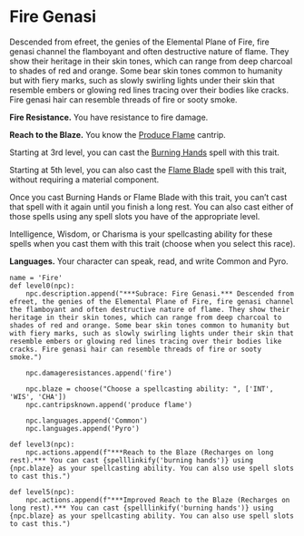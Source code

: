# Fire Genasi
Descended from efreet, the genies of the Elemental Plane of Fire, fire genasi channel the flamboyant and often destructive nature of flame. They show their heritage in their skin tones, which can range from deep charcoal to shades of red and orange. Some bear skin tones common to humanity but with fiery marks, such as slowly swirling lights under their skin that resemble embers or glowing red lines tracing over their bodies like cracks. Fire genasi hair can resemble threads of fire or sooty smoke.

**Fire Resistance.** You have resistance to fire damage.

**Reach to the Blaze.** You know the [Produce Flame](../../Magic/Spells/produce-flame.md) cantrip. 

Starting at 3rd level, you can cast the [Burning Hands](../../Magic/Spells/burning-hands.md) spell with this trait.

Starting at 5th level, you can also cast the [Flame Blade](../../Magic/Spells/flame-blade.md) spell with this trait, without requiring a material component. 

Once you cast Burning Hands or Flame Blade with this trait, you can’t cast that spell with it again until you finish a long rest. You can also cast either of those spells using any spell slots you have of the appropriate level.

Intelligence, Wisdom, or Charisma is your spellcasting ability for these spells when you cast them with this trait (choose when you select this race).

**Languages.** Your character can speak, read, and write Common and Pyro.

```
name = 'Fire'
def level0(npc):
    npc.description.append("***Subrace: Fire Genasi.*** Descended from efreet, the genies of the Elemental Plane of Fire, fire genasi channel the flamboyant and often destructive nature of flame. They show their heritage in their skin tones, which can range from deep charcoal to shades of red and orange. Some bear skin tones common to humanity but with fiery marks, such as slowly swirling lights under their skin that resemble embers or glowing red lines tracing over their bodies like cracks. Fire genasi hair can resemble threads of fire or sooty smoke.")

    npc.damageresistances.append('fire')

    npc.blaze = choose("Choose a spellcasting ability: ", ['INT', 'WIS', 'CHA'])
    npc.cantripsknown.append('produce flame')

    npc.languages.append('Common')
    npc.languages.append('Pyro')

def level3(npc):
    npc.actions.append(f"***Reach to the Blaze (Recharges on long rest).*** You can cast {spelllinkify('burning hands')} using {npc.blaze} as your spellcasting ability. You can also use spell slots to cast this.")

def level5(npc):
    npc.actions.append(f"***Improved Reach to the Blaze (Recharges on long rest).*** You can cast {spelllinkify('burning hands')} using {npc.blaze} as your spellcasting ability. You can also use spell slots to cast this.")
```
